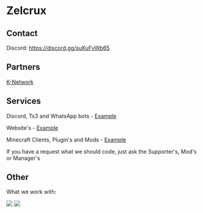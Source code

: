 # Zelcrux

## Contact
Discord: https://discord.gg/suKuFvWb65

## Partners
<a href="https://Zelcrux.net/partner/K-Network">K-Network</a>

## Services
Discord, Ts3 and WhatsApp bots - <a href="https://github.com/orgs/Zelcrux/teams/discord">Example</a>

Website's - <a href="https://github.com/orgs/Zelcrux/teams/web">Example</a>

Minecraft Clients, Plugin's and Mods - <a href="https://github.com/orgs/Zelcrux/teams/Minecraft">Example</a>

If you have a request what we should code, just ask the Supporter's, Mod's or Manager's

## Other
What we work with:

[![](https://img.shields.io/badge/Java-17-success?logo=java)](https://www.oracle.com/java/technologies/javase-downloads.html)
[![](https://img.shields.io/badge/Zelcrux-%20Libary-green)](https://https://github.com/Zelcrux/Libary)
